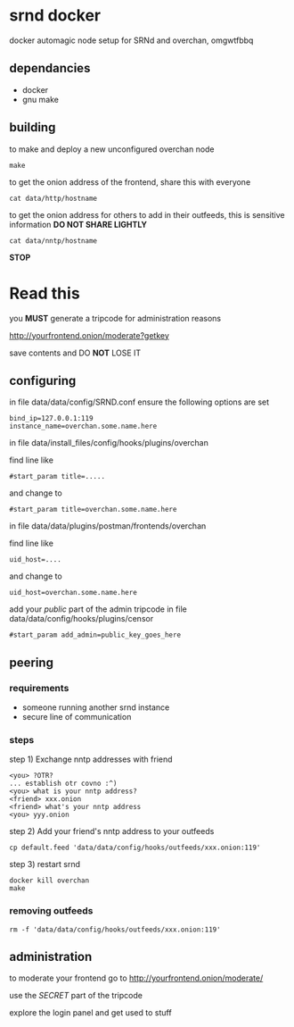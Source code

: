 # srnd docker

docker automagic node setup for SRNd and overchan, omgwtfbbq

## dependancies

* docker
* gnu make

## building

to make and deploy a new unconfigured overchan node 

    make

to get the onion address of the frontend, share this with everyone

    cat data/http/hostname

to get the onion address for others to add in their outfeeds, this is sensitive information **DO NOT SHARE LIGHTLY**

    cat data/nntp/hostname


**STOP**

# Read this

you **MUST** generate a tripcode for administration reasons

http://yourfrontend.onion/moderate?getkey

save contents and DO **NOT** LOSE IT

## configuring

in file data/data/config/SRND.conf ensure the following options are set

    bind_ip=127.0.0.1:119
    instance_name=overchan.some.name.here
    

in file data/install_files/config/hooks/plugins/overchan

find line like

    #start_param title=.....

and change to

    #start_param title=overchan.some.name.here


in file data/data/plugins/postman/frontends/overchan

find line like

    uid_host=....

and change to

    uid_host=overchan.some.name.here

add your *public* part of the admin tripcode in file data/data/config/hooks/plugins/censor

    #start_param add_admin=public_key_goes_here


## peering

### requirements

* someone running another srnd instance
* secure line of communication

### steps

step 1) Exchange nntp addresses with friend

    <you> ?OTR?
    ... establish otr covno :^)
    <you> what is your nntp address?
    <friend> xxx.onion
    <friend> what's your nntp address
    <you> yyy.onion
    

step 2) Add your friend's nntp address to your outfeeds

    cp default.feed 'data/data/config/hooks/outfeeds/xxx.onion:119'

step 3) restart srnd

    docker kill overchan
    make

### removing outfeeds

    rm -f 'data/data/config/hooks/outfeeds/xxx.onion:119'


## administration

to moderate your frontend go to http://yourfrontend.onion/moderate/

use the *SECRET* part of the tripcode

explore the login panel and get used to stuff
